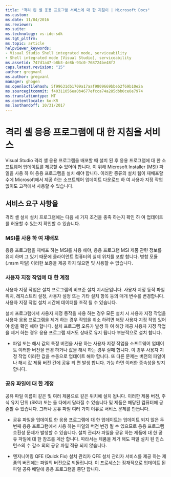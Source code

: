 ```yaml
---
title: "격리 된 셸 응용 프로그램 서비스에 대 한 지침이 | Microsoft Docs"
ms.custom: 
ms.date: 11/04/2016
ms.reviewer: 
ms.suite: 
ms.technology: vs-ide-sdk
ms.tgt_pltfrm: 
ms.topic: article
helpviewer_keywords:
- Visual Studio Shell integrated mode, serviceability
- Shell integrated mode [Visual Studio], serviceability
ms.assetid: 747d1a47-b8b3-4e8b-93c0-768724be48f2
caps.latest.revision: "15"
author: gregvanl
ms.author: gregvanl
manager: ghogen
ms.openlocfilehash: 5f99631db1709a17aaf9809669bbeb2f69b10e2a
ms.sourcegitcommit: f40311056ea0b4677efcca74a285dbb0ce0e7974
ms.translationtype: MT
ms.contentlocale: ko-KR
ms.lasthandoff: 10/31/2017
---
```

# <a name="servicing-guidelines-for-isolated-shell-applications"></a>격리 셸 응용 프로그램에 대 한 지침을 서비스
Visual Studio 격리 셸 응용 프로그램을 배포할 때 설치 된 후 응용 프로그램에 대 한 소프트웨어 업데이트를 제공할 수 있어야 합니다. 이 위해 Microsoft Installer (MSI) 파일을 사용 하 여 응용 프로그램을 설치 해야 합니다. 이러한 종류의 설치 웹이 재배포할 수에 Microsoft에서 제공 하는 소프트웨어 업데이트 다운로드 하 여 사용자 지정 작업 없이도 고객에서 사용할 수 있습니다.  
  
## <a name="servicing-requirements"></a>서비스 요구 사항을  
 격리 셸 설치 설치 프로그램에는 다음 세 가지 조건을 충족 하는지 확인 하 여 업데이트를 허용할 수 있는지 확인할 수 있습니다.  
  
### <a name="redistribute-by-using-an-msi"></a>MSI를 사용 하 여 재배포  
 응용 프로그램을 재배포 하는 MSI를 사용 해야, 응용 프로그램 MSI 제품 관련 정보를 유지 하며 그 있기 때문에 클라이언트 컴퓨터의 실제 위치를 포함 합니다. 병합 모듈 (.msm 파일) 이러한 보증을 제공 하지 않으면 및 사용할 수 없습니다.  
  
### <a name="accounting-for-custom-actions"></a>사용자 지정 작업에 대 한 계정  
 사용자 지정 작업은 설치 프로그램의 비표준 설치 지시문입니다. 사용자 지정 동작 파일 위치, 레지스트리 설정, 사용자 설정 또는 기타 설치 항목 등의 매개 변수를 변경합니다. 사용자 지정 작업 설치 시간에 데이터를 조작 될 수 있습니다.  
  
 설치 프로그램에서 사용자 지정 동작을 사용 하는 경우 모든 설치 시 사용자 지정 작업을 사용자 응용 프로그램을 제거 하는 경우 작업을 취소 하려면 해당 사용자 지정 작업 있어야 함을 확인 해야 합니다. 설치 프로그램 오류가 발생 하 여 해당 제공 사용자 지정 작업을 제거 하는 경우 응용 프로그램 제거도 상태로 유지 됩니다 부분적으로 설치 합니다.  
  
-   파일 또는 해시 값의 특정 버전을 사용 하는 사용자 지정 작업을 소프트웨어 업데이트 이러한 버전을 변경 하거나 값을 해시 하는 경우 실패 합니다. 이 경우 사용자 지정 작업 이러한 값을 수동으로 업데이트 해야 합니다. 또 다른 문제는 버전의 파일이 나 해시 값 제품 버전 간에 공유 되 면 발생 합니다. 가능 하면 이러한 종속성을 방지 합니다.  
  
### <a name="accounting-for-shared-files"></a>공유 파일에 대 한 계정  
 공유 파일 이름이 같은 및 여러 제품으로 같은 위치에 설치 됩니다. 이러한 제품 버전, 주식 유지 단위 (SKU) 또는 둘 다에서 달라질 수 있습니다 및 제품은 해당된 컴퓨터에 공존할 수 있습니다. 그러나 공유 파일 여러 가지 이유로 서비스 문제를 만듭니다.  
  
-   공유 파일을 업데이트 한 응용 프로그램에 대 한 업데이트는 업데이트 되지 않은 두 번째 응용 프로그램에서 사용 하는 파일의 버전 변경 될 수 있으므로 응용 프로그램 호환성 문제가 발생할 수 있습니다. 설치 관리자 파일을 공유 하는 제품에 대 한 공유 파일에 대 한 참조를 계산 합니다. 따라서는 제품을 제거 해도 파일 설치 된 인스턴스의 수 감소 외의 공유 파일 적용 되지 않습니다.  
  
-   엔지니어링 QFE (Quick Fix) 설치 관리자 QFE 설치 관리자 서비스를 제공 하는 제품의 버전에는 파일의 버전으로 되돌립니다. 이 프로세스는 잠재적으로 업데이트 된 파일 공유 배달에 응용 프로그램을 중단 합니다.